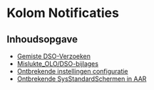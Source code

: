 # Kolom Notificaties

## Inhoudsopgave

* [Gemiste DSO-Verzoeken](kolom_notificaties/gemiste_dso-verzoeken.md)
* [Mislukte_OLO/DSO-bijlages](kolom_notificaties/mislukte_olo_dso_bijlages.md)
* [Ontbrekende instellingen configuratie](kolom_notificaties/ontbrekende_instellingen_configuratie.md)
* [Ontbrekende SysStandardSchermen in AAR](kolom_notificaties/ontbrekende_sysstandardschermen_in_aar.md)
